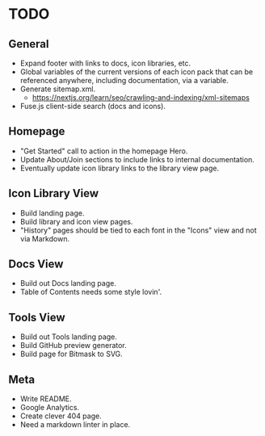 # TODO

## General

- Expand footer with links to docs, icon libraries, etc.
- Global variables of the current versions of each icon pack that can be referenced anywhere, including documentation, via a variable.
- Generate sitemap.xml.
  - https://nextjs.org/learn/seo/crawling-and-indexing/xml-sitemaps
- Fuse.js client-side search (docs and icons).

## Homepage

- "Get Started" call to action in the homepage Hero.
- Update About/Join sections to include links to internal documentation.
- Eventually update icon library links to the library view page.

## Icon Library View

- Build landing page.
- Build library and icon view pages.
- "History" pages should be tied to each font in the "Icons" view and not via Markdown.

## Docs View

- Build out Docs landing page.
- Table of Contents needs some style lovin'.

## Tools View

- Build out Tools landing page.
- Build GitHub preview generator.
- Build page for Bitmask to SVG.

## Meta

- Write README.
- Google Analytics.
- Create clever 404 page.
- Need a markdown linter in place.
